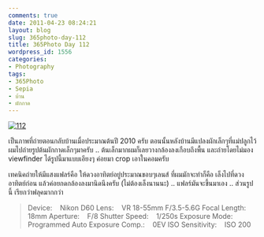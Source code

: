 ```yaml
---
comments: true
date: 2011-04-23 08:24:21
layout: blog
slug: 365photo-day-112
title: 365Photo Day 112
wordpress_id: 1556
categories:
- Photography
tags:
- 365Photo
- Sepia
- บ้าน
- ผักกาด
---
```


[![112](http://files.armno.in.th/uploads/2011/04/112_thumb.jpg)](http://files.armno.in.th/uploads/2011/04/112.jpg)

เป็นภาพที่ถ่ายตอนกลับบ้านเมื่อประมาณต้นปี 2010 ครับ ตอนนั้นหลังบ้านมีแปลงผักเล็กๆที่แม่ปลูกไว้ ผมไปถ่ายรูปต้นผักกาดเล็กๆมาครับ .. ต้นเล็กมากผมก็เลยวางกล้องลงเกือบถึงพื้น และถ่ายโดยไม่มอง viewfinder ได้รูปนี้มาแบบเอียงๆ ค่อยมา crop เอาในคอมครับ

เทคนิคถ่ายให้มีแสงแฟลร์คือ ให้ดวงอาทิตย์อยู่ประมาณขอบๆเลนส์ ที่ผมมักจะทำก็คือ เล็งไปที่ดวงอาทิตย์ก่อน แล้วค่อยกดกล้องลงมานิดนึงครับ (ไม่ต้องเล็งนานนะ) .. แฟลร์มันจะขึ้นมาเอง .. ส่วนรูปนี้ เรียกว่าฟลุคมากกว่า


> Device:    Nikon D60
Lens:    VR 18-55mm F/3.5-5.6G
Focal Length:    18mm
Aperture:    F/8
Shutter Speed:    1/250s
Exposure Mode:    Programmed Auto
Exposure Comp.:    0EV
ISO Sensitivity:    ISO 200
